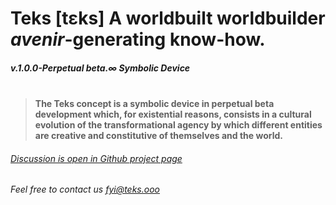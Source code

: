 
# Teks [tɛks] A worldbuilt worldbuilder *avenir*-generating know-how.

##### v.1.0.0-Perpetual beta.∞ Symbolic Device <br><br>

> #### The Teks concept is a symbolic device in perpetual beta development which, for existential reasons, consists in a cultural evolution of the transformational agency by which different entities are creative and constitutive of themselves and the world.

###### [Discussion is open in Github project page](https://github.com/julie-technilab-design/teks-fyi/discussions)
###### Feel free to contact us fyi@teks.ooo
